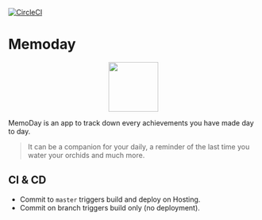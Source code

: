 [![CircleCI](https://circleci.com/gh/xebia-france/memoday.svg?style=svg)](https://circleci.com/gh/xebia-france/memoday)

# Memoday

<p align="center">
  <img src="https://memoday-e29ea.firebaseapp.com/img/icons/favicon-196x196.png" width="100px"/>
</p>

MemoDay is an app to track down every achievements you have made day to day.

> It can be a companion for your daily, a reminder of the last time you water your orchids and much more.

## CI & CD
* Commit to `master` triggers build and deploy on Hosting.
* Commit on branch triggers build only (no deployment).

